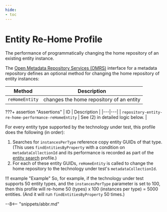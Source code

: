 ```yaml
---
hide:
- toc
---
```


<!-- SPDX-License-Identifier: CC-BY-4.0 -->
<!-- Copyright Contributors to the Egeria project. -->

# Entity Re-Home Profile

The performance of programmatically changing the home repository of an existing entity instance.

The [Open Metadata Repository Services (OMRS)](./services/omrs) interface for a metadata repository defines an optional method for changing the home repository of entity instances:

| Method | Description |
|---|---|
| `reHomeEntity` | changes the home repository of an entity |

???+ assertion "Assertions"
    | ID | Description |
    |---|---|
    | `repository-entity-re-home-performance-reHomeEntity` | See (2) in detailed logic below. |

For every entity type supported by the technology under test, this profile does the following (in order):

1. Searches for `instancesPerType` reference copy entity GUIDs of that type. (This uses `findEntitiesByProperty`
   with a condition on `metadataCollectionId` and its performance is recorded as part of the [entity search](entity-search.md) profile.)
1. For each of these entity GUIDs, `reHomeEntity` is called to change the home repository to the technology under test's `metadataCollectionId`.

!!! example "Example"
    So, for example, if the technology under test supports 50 entity types, and the `instancesPerType` parameter is set to 100, then this profile will re-home 50 (types) x 100 (instances per type) = 5000 entities. (And it will run `findEntitiesByProperty` 50 times.)

--8<-- "snippets/abbr.md"
